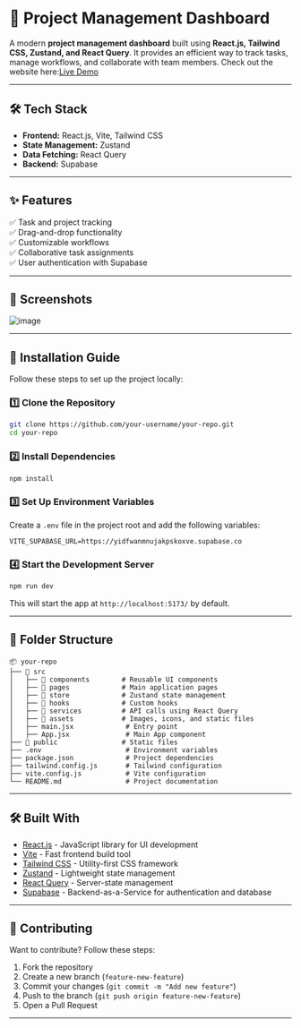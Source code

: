 # 📌 Project Management Dashboard  

A modern **project management dashboard** built using **React.js, Tailwind CSS, Zustand, and React Query**. It provides an efficient way to track tasks, manage workflows, and collaborate with team members.
Check out the website here:[Live Demo](project-ocajy9iuv-vanditha-pradeeps-projects.vercel.app)

---

## 🛠️ Tech Stack  
- **Frontend:** React.js, Vite, Tailwind CSS  
- **State Management:** Zustand  
- **Data Fetching:** React Query  
- **Backend:** Supabase  

---

## ✨ Features  
✅ Task and project tracking  
✅ Drag-and-drop functionality  
✅ Customizable workflows  
✅ Collaborative task assignments  
✅ User authentication with Supabase  


---

## 📸 Screenshots  
![image](https://github.com/user-attachments/assets/40feaa88-57c4-4a12-9f58-2118ebe73bf5)

---

## 🔧 Installation Guide  

Follow these steps to set up the project locally:  

### **1️⃣ Clone the Repository**  
```bash
git clone https://github.com/your-username/your-repo.git
cd your-repo
```
### **2️⃣ Install Dependencies**  
```bash
npm install
```  

### **3️⃣ Set Up Environment Variables**  
Create a `.env` file in the project root and add the following variables:  
```plaintext
VITE_SUPABASE_URL=https://yidfwanmnujakpskoxve.supabase.co
``` 

### **4️⃣ Start the Development Server**  
```bash
npm run dev
```  
This will start the app at `http://localhost:5173/` by default.  

---

## 📂 Folder Structure  
```
📦 your-repo  
├── 📂 src  
│   ├── 📂 components        # Reusable UI components  
│   ├── 📂 pages             # Main application pages  
│   ├── 📂 store             # Zustand state management  
│   ├── 📂 hooks             # Custom hooks  
│   ├── 📂 services          # API calls using React Query  
│   ├── 📂 assets            # Images, icons, and static files  
│   ├── main.jsx             # Entry point  
│   ├── App.jsx              # Main App component  
├── 📂 public                # Static files  
├── .env                     # Environment variables  
├── package.json             # Project dependencies  
├── tailwind.config.js       # Tailwind configuration  
├── vite.config.js           # Vite configuration  
└── README.md                # Project documentation  
```  

---

## 🛠️ Built With  
- [React.js](https://reactjs.org/) - JavaScript library for UI development  
- [Vite](https://vitejs.dev/) - Fast frontend build tool  
- [Tailwind CSS](https://tailwindcss.com/) - Utility-first CSS framework  
- [Zustand](https://github.com/pmndrs/zustand) - Lightweight state management  
- [React Query](https://tanstack.com/query/latest) - Server-state management  
- [Supabase](https://supabase.io/) - Backend-as-a-Service for authentication and database  

---

## 👥 Contributing  
Want to contribute? Follow these steps:  
1. Fork the repository  
2. Create a new branch (`feature-new-feature`)  
3. Commit your changes (`git commit -m "Add new feature"`)  
4. Push to the branch (`git push origin feature-new-feature`)  
5. Open a Pull Request  

---

